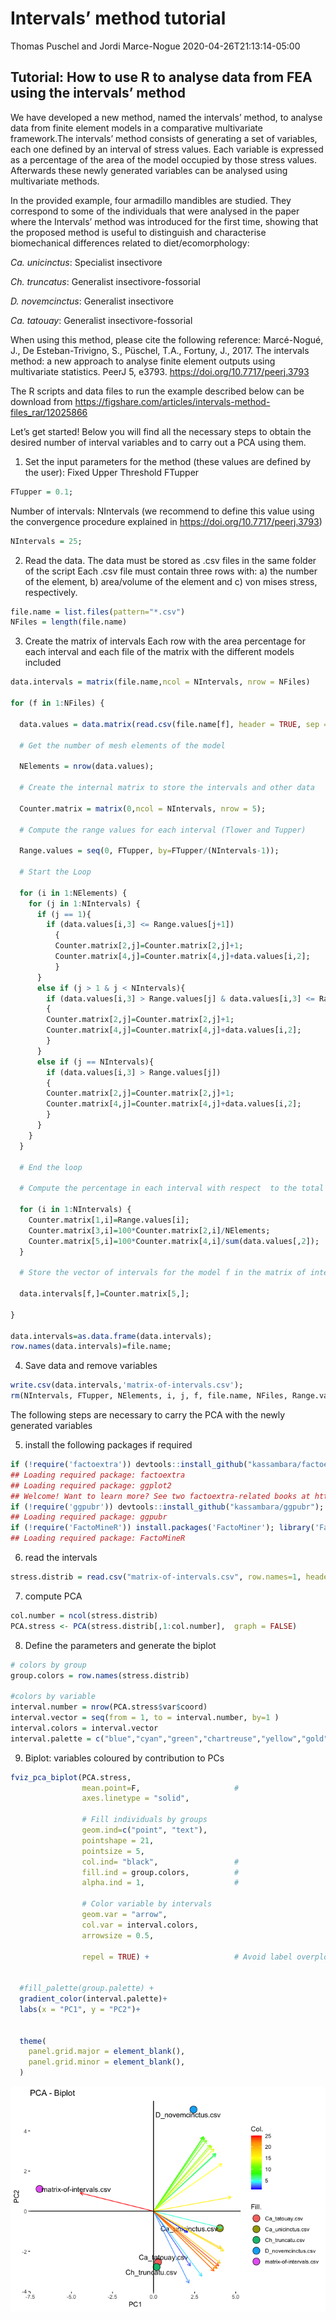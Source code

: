 Intervals’ method tutorial
================
Thomas Puschel and Jordi Marce-Nogue
2020-04-26T21:13:14-05:00

## Tutorial: How to use R to analyse data from FEA using the intervals’ method

We have developed a new method, named the intervals’ method, to analyse
data from finite element models in a comparative multivariate
framework.The intervals’ method consists of generating a set of
variables, each one defined by an interval of stress values. Each
variable is expressed as a percentage of the area of the model occupied
by those stress values. Afterwards these newly generated variables can
be analysed using multivariate methods.

In the provided example, four armadillo mandibles are studied. They
correspond to some of the individuals that were analysed in the paper
where the Intervals’ method was introduced for the first time, showing
that the proposed method is useful to distinguish and characterise
biomechanical differences related to diet/ecomorphology:

*Ca. unicinctus*: Specialist insectivore

*Ch. truncatus*: Generalist insectivore-fossorial

*D. novemcinctus*: Generalist insectivore

*Ca. tatouay*: Generalist insectivore-fossorial

When using this method, please cite the following reference:
Marcé-Nogué, J., De Esteban-Trivigno, S., Püschel, T.A., Fortuny, J.,
2017. The intervals method: a new approach to analyse finite element
outputs using multivariate statistics. PeerJ 5, e3793.
<https://doi.org/10.7717/peerj.3793>

The R scripts and data files to run the example described below can be
download from
<https://figshare.com/articles/intervals-method-files_rar/12025866>

Let’s get started\! Below you will find all the necessary steps to
obtain the desired number of interval variables and to carry out a PCA
using them.

1)  Set the input parameters for the method (these values are defined by
    the user): Fixed Upper Threshold FTupper

<!-- end list -->

``` r
FTupper = 0.1;
```

Number of intervals: NIntervals (we recommend to define this value using
the convergence procedure explained in
<https://doi.org/10.7717/peerj.3793>)

``` r
NIntervals = 25;
```

2)  Read the data. The data must be stored as .csv files in the same
    folder of the script Each .csv file must contain three rows with: a)
    the number of the element, b) area/volume of the element and c) von
    mises stress, respectively.

<!-- end list -->

``` r
file.name = list.files(pattern="*.csv")
NFiles = length(file.name)
```

3)  Create the matrix of intervals Each row with the area percentage for
    each interval and each file of the matrix with the different models
    included

<!-- end list -->

``` r
data.intervals = matrix(file.name,ncol = NIntervals, nrow = NFiles)

for (f in 1:NFiles) {

  data.values = data.matrix(read.csv(file.name[f], header = TRUE, sep = ","));

  # Get the number of mesh elements of the model

  NElements = nrow(data.values);

  # Create the internal matrix to store the intervals and other data

  Counter.matrix = matrix(0,ncol = NIntervals, nrow = 5);

  # Compute the range values for each interval (Tlower and Tupper)

  Range.values = seq(0, FTupper, by=FTupper/(NIntervals-1));

  # Start the Loop

  for (i in 1:NElements) {
    for (j in 1:NIntervals) {
      if (j == 1){
        if (data.values[i,3] <= Range.values[j+1]) 
          {
          Counter.matrix[2,j]=Counter.matrix[2,j]+1;
          Counter.matrix[4,j]=Counter.matrix[4,j]+data.values[i,2];
          }
      }
      else if (j > 1 & j < NIntervals){
        if (data.values[i,3] > Range.values[j] & data.values[i,3] <= Range.values[j+1]) 
        {
        Counter.matrix[2,j]=Counter.matrix[2,j]+1;
        Counter.matrix[4,j]=Counter.matrix[4,j]+data.values[i,2];
        }   
      }
      else if (j == NIntervals){
        if (data.values[i,3] > Range.values[j]) 
        {
        Counter.matrix[2,j]=Counter.matrix[2,j]+1;
        Counter.matrix[4,j]=Counter.matrix[4,j]+data.values[i,2];
        }
      }
    }
  }
  
  # End the loop

  # Compute the percentage in each interval with respect  to the total area

  for (i in 1:NIntervals) {
    Counter.matrix[1,i]=Range.values[i];
    Counter.matrix[3,i]=100*Counter.matrix[2,i]/NElements;
    Counter.matrix[5,i]=100*Counter.matrix[4,i]/sum(data.values[,2]);
  }

  # Store the vector of intervals for the model f in the matrix of intervals

  data.intervals[f,]=Counter.matrix[5,];

}

data.intervals=as.data.frame(data.intervals);
row.names(data.intervals)=file.name;
```

4)  Save data and remove variables

<!-- end list -->

``` r
write.csv(data.intervals,'matrix-of-intervals.csv');
rm(NIntervals, FTupper, NElements, i, j, f, file.name, NFiles, Range.values, Counter.matrix, data.values)
```

The following steps are necessary to carry the PCA with the newly
generated variables

5)  install the following packages if
required

<!-- end list -->

``` r
if (!require('factoextra')) devtools::install_github("kassambara/factoextra"); library('factoextra')
## Loading required package: factoextra
## Loading required package: ggplot2
## Welcome! Want to learn more? See two factoextra-related books at https://goo.gl/ve3WBa
if (!require('ggpubr')) devtools::install_github("kassambara/ggpubr"); library('ggpubr')
## Loading required package: ggpubr
if (!require('FactoMineR')) install.packages('FactoMiner'); library('FactoMineR')
## Loading required package: FactoMineR
```

6)  read the
intervals

<!-- end list -->

``` r
stress.distrib = read.csv("matrix-of-intervals.csv", row.names=1, header = TRUE, sep = ",")
```

7)  compute PCA

<!-- end list -->

``` r
col.number = ncol(stress.distrib)
PCA.stress <- PCA(stress.distrib[,1:col.number],  graph = FALSE)
```

8)  Define the parameters and generate the biplot

<!-- end list -->

``` r
# colors by group
group.colors = row.names(stress.distrib)

#colors by variable
interval.number = nrow(PCA.stress$var$coord)
interval.vector = seq(from = 1, to = interval.number, by=1 )
interval.colors = interval.vector
interval.palette = c("blue","cyan","green","chartreuse","yellow","gold","orange","red")
```

9)  Biplot: variables coloured by contribution to PCs

<!-- end list -->

``` r
fviz_pca_biplot(PCA.stress, 
                mean.point=F,                     # 
                axes.linetype = "solid",
                
                # Fill individuals by groups
                geom.ind=c("point", "text"),
                pointshape = 21, 
                pointsize = 5,            
                col.ind= "black",                 # 
                fill.ind = group.colors,          # 
                alpha.ind = 1,                    # 
                
                # Color variable by intervals
                geom.var = "arrow",
                col.var = interval.colors,
                arrowsize = 0.5,
                
                repel = TRUE) +                   # Avoid label overplotting
  
  
  #fill_palette(group.palette) +
  gradient_color(interval.palette)+
  labs(x = "PC1", y = "PC2")+
  
  
  theme(
    panel.grid.major = element_blank(),
    panel.grid.minor = element_blank(),
  )
```

![](tutorial_intervals_files/figure-gfm/Intervals%20PCA-1.png)<!-- -->
